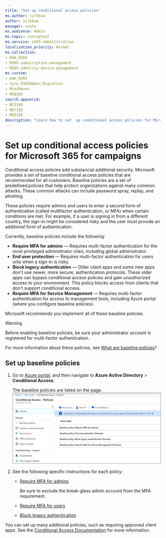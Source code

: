 ```yaml
---
title: "Set up conditional access policies"
ms.author: sirkkuw
author: Sirkkuw
manager: scotv
ms.audience: Admin
ms.topic: conceptual
ms.service: o365-administration
localization_priority: Normal
ms.collection: 
- Adm_O365
- M365-subscription-management 
- M365-identity-device-management
ms.custom:
- Adm_O365
- Core_O365Admin_Migration
- MiniMaven
- MSB365
search.appverid:
- BCS160
- MET150
- MOE150
description: "Learn how to set  up conditional access policies for Microsoft 365 Business."
---
```


# Set up conditional access policies for Microsoft 365 for campaigns

Conditional access policies add substancial additional security. Microsoft provides a set of baseline conditional access policies that are recommended for all customers. Baseline policies are a set of predefined policies that help protect organizations against many common attacks. These common attacks can include password spray, replay, and phishing.

These policies require admins and users to enter a second form of authentication (called multifactor authentication, or MFA) when certain conditions are met. For example, if a user is signing in from a different country, the sign-in might be considered risky and the user must provide an additional form of authentication. 

Currently, baseline policies include the following:
- **Require MFA for admins** — Requires multi-factor authentication for the most privileged administrator roles, including global administrator.
- **End user protection** — Requires multi-factor authentication for users only when a sign-in is risky. 
- **Block legacy authentication** — Older client apps and some new apps don't use newer, more secure, authentication protocols. These older apps can bypass conditional access policies and gain unauthorized access to your environment. This policy blocks access from clients that don't support conditional access. 
- **Require MFA for Service Management** — Requires multi-factor authentication for access to management tools, including Azure portal (where you configure baseline policies). 

Microsoft recommends you implement all of these baseline policies. 

> [!WARNING]
> Before enabling baseline policies, be sure your administrator account is registered for multi-factor authentication.

For more information about these policies, see [What are baseline policies](https://docs.microsoft.com/azure/active-directory/conditional-access/concept-baseline-protection)?


## Set up baseline policies

1. Go to [Azure portal](https://portal.azure.com), and then navigate to **Azure Active Directory** \> **Conditional Access**.
    
    The baseline policies are listed on the page.
    ![Page that lists baseline policies for conditional access.](media/baslinepolicies.png)
2. See the following specific instructions for each policy:

    - [Require MFA for admins](https://docs.microsoft.com/en-us/azure/active-directory/conditional-access/howto-baseline-protect-administrators)

        Be sure to exclude the break-glass admin account from the MFA requirement.
    -   [Require MFA for users](https://docs.microsoft.com/en-us/azure/active-directory/conditional-access/howto-baseline-protect-end-users)  
    - [Block legacy authentication](https://docs.microsoft.com/en-us/azure/active-directory/conditional-access/howto-baseline-protect-legacy-auth)

You can set up many additional policies, such as requiring approved client apps. See the [Conditional Access Documentation](https://docs.microsoft.com/azure/active-directory/conditional-access/) for more information.
